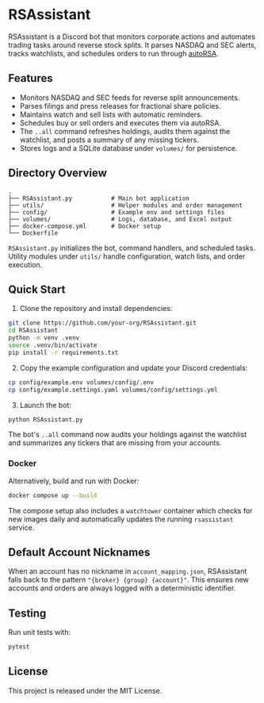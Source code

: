 # RSAssistant

RSAssistant is a Discord bot that monitors corporate actions and automates trading tasks around reverse stock splits. It parses NASDAQ and SEC alerts, tracks watchlists, and schedules orders to run through [autoRSA](https://github.com/NelsonDane/autoRSA).

## Features

- Monitors NASDAQ and SEC feeds for reverse split announcements.
- Parses filings and press releases for fractional share policies.
- Maintains watch and sell lists with automatic reminders.
- Schedules buy or sell orders and executes them via autoRSA.
- The `..all` command refreshes holdings, audits them against the watchlist,
  and posts a summary of any missing tickers.
- Stores logs and a SQLite database under `volumes/` for persistence.

## Directory Overview

```
.
├── RSAssistant.py           # Main bot application
├── utils/                   # Helper modules and order management
├── config/                  # Example env and settings files
├── volumes/                 # Logs, database, and Excel output
├── docker-compose.yml       # Docker setup
└── Dockerfile
```

`RSAssistant.py` initializes the bot, command handlers, and scheduled tasks. Utility modules under `utils/` handle configuration, watch lists, and order execution.

## Quick Start

1. Clone the repository and install dependencies:

```bash
git clone https://github.com/your-org/RSAssistant.git
cd RSAssistant
python -m venv .venv
source .venv/bin/activate
pip install -r requirements.txt
```

2. Copy the example configuration and update your Discord credentials:

```bash
cp config/example.env volumes/config/.env
cp config/example.settings.yaml volumes/config/settings.yml
```

3. Launch the bot:

```bash
python RSAssistant.py
```

The bot's `..all` command now audits your holdings against the watchlist and
summarizes any tickers that are missing from your accounts.

### Docker

Alternatively, build and run with Docker:

```bash
docker compose up --build
```

The compose setup also includes a `watchtower` container which checks for new
images daily and automatically updates the running `rsassistant` service.

## Default Account Nicknames

When an account has no nickname in `account_mapping.json`, RSAssistant falls
back to the pattern `"{broker} {group} {account}"`. This ensures new accounts
and orders are always logged with a deterministic identifier.

## Testing

Run unit tests with:

```bash
pytest
```

## License

This project is released under the MIT License.
